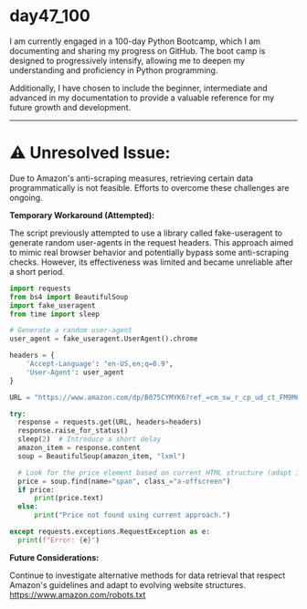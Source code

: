 # day47_100
I am currently engaged in a 100-day Python Bootcamp, which I am documenting and sharing my progress on GitHub. The boot camp is designed to progressively intensify, allowing me to deepen my understanding and proficiency in Python programming.

Additionally, I have chosen to include the beginner, intermediate and advanced in my documentation to provide a valuable reference for my future growth and development.

----------
# ⚠️ Unresolved Issue:

Due to Amazon's anti-scraping measures, retrieving certain data programmatically is not feasible. Efforts to overcome these challenges are ongoing.

__Temporary Workaround (Attempted):__

The script previously attempted to use a library called fake-useragent to generate random user-agents in the request headers. This approach aimed to mimic real browser behavior and potentially bypass some anti-scraping checks. However, its effectiveness was limited and became unreliable after a short period.

```python
import requests
from bs4 import BeautifulSoup
import fake_useragent
from time import sleep

# Generate a random user-agent
user_agent = fake_useragent.UserAgent().chrome

headers = {
    'Accept-Language': "en-US,en;q=0.9",
    'User-Agent': user_agent
}

URL = "https://www.amazon.com/dp/B075CYMYK6?ref_=cm_sw_r_cp_ud_ct_FM9M699VKHTT47YD50Q6&th=1"

try:
  response = requests.get(URL, headers=headers)
  response.raise_for_status()
  sleep(2)  # Introduce a short delay
  amazon_item = response.content
  soup = BeautifulSoup(amazon_item, "lxml")

  # Look for the price element based on current HTML structure (adapt if needed)
  price = soup.find(name="span", class_="a-offscreen")
  if price:
      print(price.text)
  else:
      print("Price not found using current approach.")

except requests.exceptions.RequestException as e:
  print(f"Error: {e}")
```

__Future Considerations:__

Continue to investigate alternative methods for data retrieval that respect Amazon's guidelines and adapt to evolving website structures.
https://www.amazon.com/robots.txt
